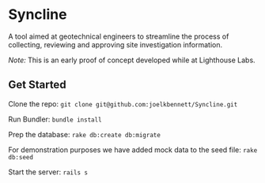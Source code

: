 Syncline
========
A tool aimed at geotechnical engineers to streamline the process of collecting, reviewing and approving site investigation information.

*Note:* This is an early proof of concept developed while at Lighthouse Labs.

Get Started
-----------

Clone the repo:
`git clone git@github.com:joelkbennett/Syncline.git`

Run Bundler:
`bundle install`

Prep the database:
`rake db:create db:migrate`

For demonstration purposes we have added mock data to the seed file: `rake db:seed`

Start the server:
`rails s`
